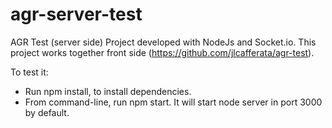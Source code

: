 # agr-server-test
AGR Test (server side)
Project developed with NodeJs and Socket.io.
This project works together front side (https://github.com/jlcafferata/agr-test).

To test it:
  - Run npm install, to install dependencies.
  - From command-line, run npm start. It will start node server in port 3000 by default.
  
 

